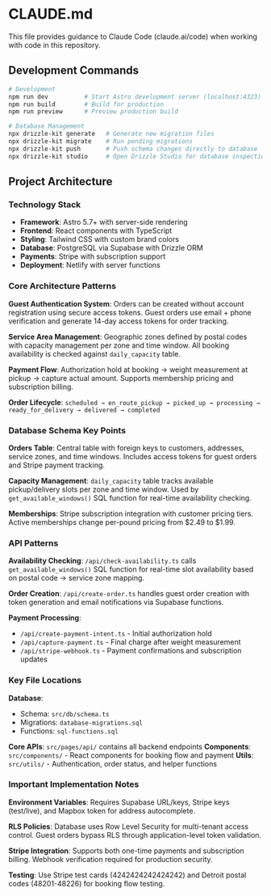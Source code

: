 # CLAUDE.md

This file provides guidance to Claude Code (claude.ai/code) when working with code in this repository.

## Development Commands

```bash
# Development
npm run dev          # Start Astro development server (localhost:4323)
npm run build        # Build for production
npm run preview      # Preview production build

# Database Management
npx drizzle-kit generate   # Generate new migration files
npx drizzle-kit migrate    # Run pending migrations
npx drizzle-kit push       # Push schema changes directly to database
npx drizzle-kit studio     # Open Drizzle Studio for database inspection
```

## Project Architecture

### Technology Stack
- **Framework**: Astro 5.7+ with server-side rendering
- **Frontend**: React components with TypeScript
- **Styling**: Tailwind CSS with custom brand colors
- **Database**: PostgreSQL via Supabase with Drizzle ORM
- **Payments**: Stripe with subscription support
- **Deployment**: Netlify with server functions

### Core Architecture Patterns

**Guest Authentication System**: Orders can be created without account registration using secure access tokens. Guest orders use email + phone verification and generate 14-day access tokens for order tracking.

**Service Area Management**: Geographic zones defined by postal codes with capacity management per zone and time window. All booking availability is checked against `daily_capacity` table.

**Payment Flow**: Authorization hold at booking → weight measurement at pickup → capture actual amount. Supports membership pricing and subscription billing.

**Order Lifecycle**: `scheduled → en_route_pickup → picked_up → processing → ready_for_delivery → delivered → completed`

### Database Schema Key Points

**Orders Table**: Central table with foreign keys to customers, addresses, service zones, and time windows. Includes access tokens for guest orders and Stripe payment tracking.

**Capacity Management**: `daily_capacity` table tracks available pickup/delivery slots per zone and time window. Used by `get_available_windows()` SQL function for real-time availability checking.

**Memberships**: Stripe subscription integration with customer pricing tiers. Active memberships change per-pound pricing from $2.49 to $1.99.

### API Patterns

**Availability Checking**: `/api/check-availability.ts` calls `get_available_windows()` SQL function for real-time slot availability based on postal code → service zone mapping.

**Order Creation**: `/api/create-order.ts` handles guest order creation with token generation and email notifications via Supabase functions.

**Payment Processing**: 
- `/api/create-payment-intent.ts` - Initial authorization hold
- `/api/capture-payment.ts` - Final charge after weight measurement
- `/api/stripe-webhook.ts` - Payment confirmations and subscription updates

### Key File Locations

**Database**: 
- Schema: `src/db/schema.ts`
- Migrations: `database-migrations.sql`
- Functions: `sql-functions.sql`

**Core APIs**: `src/pages/api/` contains all backend endpoints
**Components**: `src/components/` - React components for booking flow and payment
**Utils**: `src/utils/` - Authentication, order status, and helper functions

### Important Implementation Notes

**Environment Variables**: Requires Supabase URL/keys, Stripe keys (test/live), and Mapbox token for address autocomplete.

**RLS Policies**: Database uses Row Level Security for multi-tenant access control. Guest orders bypass RLS through application-level token validation.

**Stripe Integration**: Supports both one-time payments and subscription billing. Webhook verification required for production security.

**Testing**: Use Stripe test cards (4242424242424242) and Detroit postal codes (48201-48226) for booking flow testing.